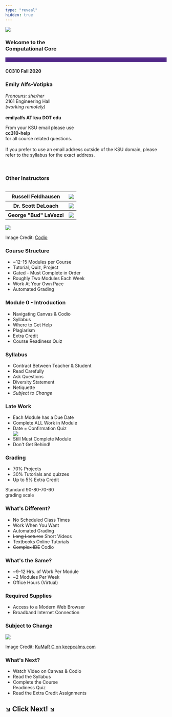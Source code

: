 ```yaml
---
type: "reveal"
hidden: true
---
```

<section>
<img class="stretch plain" src="/images/core-logo-on-white.png">
<h3> Welcome to the <br> Computational Core</h3>
<hr style="height:15px;color:512888;background-color:512888;">
<h4>CC310 Fall 2020</h4>
</section>

<section>
	<h3>Emily Alfs-Votipka</h3>
	<p>
		<i>Pronouns: she/her</i><br>
		2161 Engineering Hall<br>
		<i>(working remotely)</i><br>
		<br>
		<b>emilyalfs AT ksu DOT edu</b><br>
	</p>
</section>
<section>
	<p>From your KSU email please use </br> 
	<b>cc310-help</b> </br>
	for all course related questions. </br> </br>
	If you prefer to use an email address outside of the KSU domain, please refer to the syllabus for the exact address.</p> </br>
</section>

<section>
	<h3>Other Instructors</h3>
	<table style="float:left">
	<tr> <th>Russell Feldhausen</th> <th><img class="stretch plain" src="/images/feldhausen_russ.jpg"></th> </tr>
	<tr> <th>Dr. Scott DeLoach</th> <th><img class="stretch plain" src="/images/deloach_scott.jpg"></th> </tr>
	<tr> <th>George "Bud" LaVezzi</th> <th><img class="stretch plain" src="/images/lavezzi_george.jpg"></th> </tr>
	</table>


</section>

<section>
	<img class="stretch plain" src="/images/codio_logo.svg">
	<p class="imagecredit">Image Credit: <a href="https://codio.com/">Codio</a></p>
</section>
<section>
	<h3>Course Structure</h3>
	<ul>
		<li>~12-15 Modules per Course </li>
		<li>Tutorial, Quiz, Project</li>
		<li>Gated - Must Complete in Order</li>
		<li>Roughly Two Modules Each Week</li>
		<li>Work At Your Own Pace</li>
		<li>Automated Grading</li>
	</ul>
</section>
<section>
	<h3>Module 0 - Introduction</h3>
	<ul>
		<li>Navigating Canvas & Codio</li>
		<li>Syllabus</li>
		<li>Where to Get Help</li>
		<li>Plagiarism</li>
		<li>Extra Credit</li>
		<li>Course Readiness Quiz</li>
	</ul>
</section>
<section>
	<h3>Syllabus</h3>
	<ul>
		<li>Contract Between Teacher & Student</li>
		<li>Read Carefully</li>
		<li>Ask Questions</li>
		<li>Diversity Statement</li>
		<li>Netiquette</li>
		<li><i>Subject to Change</i></li>
	</ul>
</section>
<section>
  <h3>Late Work</h3>
	<ul>
		<li>Each Module has a Due Date</li>
		<li>Complete ALL Work in Module</li>
		<li>Date = Confirmation Quiz</li>
		<img class="fit" src="/images/310Late.png">
		<li>Still Must Complete Module</li>
		<li>Don't Get Behind!</li>
	</ul>
</section>
<section>
	<h3>Grading</h3>
	<ul>
		<li>70% Projects</li>
		<li>30% Tutorials and quizzes</li>
		<li>Up to 5% Extra Credit</li>
	</ul>
	<p>Standard 90-80-70-60 <br>grading scale</br></p>
</section>
<section>
	<h3>What's Different?</h3>
	<ul>
		<li>No Scheduled Class Times</li>
		<li>Work When You Want</li>
		<li>Automated Grading</li>
		<li><del>Long Lectures</del> Short Videos</li>
		<li><del>Textbooks</del> Online Tutorials</li>
		<li><del>Complex IDE</del> Codio</li>
	</ul>
</section>
<section>
	<h3>What's the Same?</h3>
	<ul>
		<li>~9-12 Hrs. of Work Per Module</li>
		<li>~2 Modules Per Week</li>
		<li>Office Hours (Virtual)</li>
	</ul>
</section>
<section>
	<h3>Required Supplies</h3>
	<ul>
		<li>Access to a Modern Web Browser</li>
		<li>Broadband Internet Connection</li>
	</ul>
</section>
<section>
	<h3>Subject to Change</h3>
	<img class="stretch" src="/images/keep_calm.png">
	<p class="imagecredit">Image Credit: <a href="https://keepcalms.com/p/if-not-calm-keep-calm-else-code-on/">KuMaR C on keepcalms.com</a></p>
</section>
<section>
	<h3>What's Next?</h3>
	<ul>
		<li>Watch Video on Canvas & Codio</li>
		<li>Read the Syllabus</li>
		<li>Complete the Course <br>Readiness Quiz</br></li>
		<li>Read the Extra Credit Assignments</li>
	</ul>
</section>
<section>
	<h1> &#8600; Click Next! &#8600;</h1>
</section>
